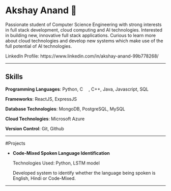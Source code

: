 <h1>Akshay Anand 👋</h1>

<p>
Passionate student of Computer Science Engineering with strong interests in full stack development, cloud computing and AI technologies.
Interested in building new, innovative full stack applications.
Curious to learn more about cloud technologies and develop new systems which make use of the full potential of AI technologies.
</p>

<p>LinkedIn Profile: https://www.linkedin.com/in/akshay-anand-99b778268/</p>

<hr>

<h2>Skills</h2>
<p><strong>Programming Languages</strong>: Python, C <img src = 'https://github.com/user-attachments/assets/a8357dae-cd42-43ad-9442-c403905da9e6' width = 10 height = 10>
, C++, Java, Javascript, SQL</p>
<p><strong>Frameworks</strong>: ReactJS, ExpressJS</p>
<p><strong>Database Technologies</strong>: MongoDB, PostgreSQL, MySQL</p>
<p><strong>Cloud Technologies</strong>: Microsoft Azure</p>
<p><strong>Version Control</strong>: Git, Github</p>

<hr>

#Projects
<ul>
  <li>
    <p><strong>Code-Mixed Spoken Language Identification</strong></p>
    <p>Technologies Used: Python, LSTM model </p>
    <p>Developed system to identify whether the language being spoken is English, Hindi or Code-Mixed.</p>
  </li>
  
</ul>

<hr>
<!--
**AkshayAnand2931/AkshayAnand2931** is a ✨ _special_ ✨ repository because its `README.md` (this file) appears on your GitHub profile.

Here are some ideas to get you started:

- 🔭 I’m currently working on ...
- 🌱 I’m currently learning ...
- 👯 I’m looking to collaborate on ...
- 🤔 I’m looking for help with ...
- 💬 Ask me about ...
- 📫 How to reach me: ...
- 😄 Pronouns: ...
- ⚡ Fun fact: ...
-->

